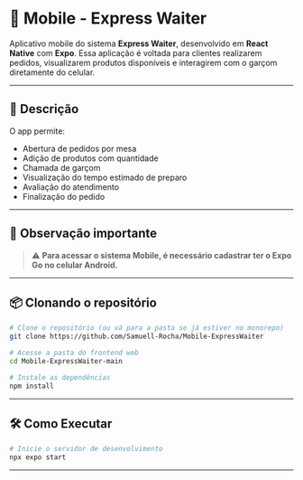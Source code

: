 # 📱 Mobile - Express Waiter

Aplicativo mobile do sistema **Express Waiter**, desenvolvido em **React Native** com **Expo**. Essa aplicação é voltada para clientes realizarem pedidos, visualizarem produtos disponíveis e interagirem com o garçom diretamente do celular.

---

## 🧾 Descrição

O app permite:
- Abertura de pedidos por mesa
- Adição de produtos com quantidade
- Chamada de garçom
- Visualização do tempo estimado de preparo
- Avaliação do atendimento
- Finalização do pedido

---

## 🚨 Observação importante

> ⚠️ **Para acessar o sistema Mobile, é necessário cadastrar ter o Expo Go no celular Android.**

---

## 📦 Clonando o repositório

```bash
# Clone o repositório (ou vá para a pasta se já estiver no monorepo)
git clone https://github.com/Samuell-Rocha/Mobile-ExpressWaiter

# Acesse a pasta do frontend web
cd Mobile-ExpressWaiter-main

# Instale as dependências
npm install
```
---

## 🛠️ Como Executar

```bash
# Inicie o servidor de desenvolvimento
npx expo start 
```
---